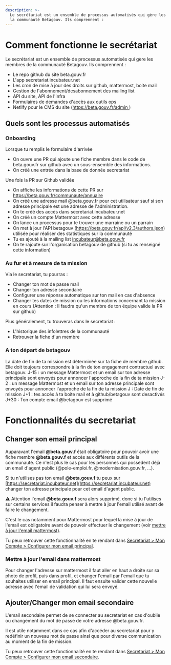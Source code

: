 ```yaml
---
description: >-
  Le secrétariat est un ensemble de processus automatisés qui gère les membres de
  la communauté Betagouv. Ils comprennent :
---
```


# Comment fonctionne le secrétariat

Le secrétariat est un ensemble de processus automatisés qui gère les membres de la communauté Betagouv. Ils comprennent :
* Le repo github du site beta.gouv.fr
* L'app secretariat.incubateur.net
* Les cron de mise à jour des droits sur github, mattermost, boite mail
* Gestion de l'abonnement/desabonnement des mailing list
* API du site, API de l'infra
* Formulaires de demandes d'accès aux outils ops
* Netlify pour le CMS du site ([https://beta.gouv.fr/admin ](https://beta.gouv.fr/admin))

## Quels sont les processus automatisés

### Onboarding
Lorsque tu remplis le formulaire d'arrivée
- On ouvre une PR qui ajoute une fiche membre dans le code de beta.gouv.fr sur github avec un sous-ensemble des informations.
- On créé une entrée dans la base de donnée secretariat

Une fois la PR sur Github validée
- On affiche les informations de cette PR sur https://beta.gouv.fr/communaute/annuaire
- On créé une adresse mail @beta.gouv.fr pour cet utilisateur sauf si son adresse principale est une adresse de l'administration.
- On te créé des accès dans secretariat.incubateur.net
- On créé un compte Mattermost avec cette adresse
- On lance un processus pour te trouver une marraine ou un parrain
- On met à jour l'API betagouv (https://beta.gouv.fr/api/v2.3/authors.json) utilisée pour réaliser des statistiques sur la communauté
- Tu es ajouté à la mailing list incubateur@beta.gouv.fr
- On te rajoute sur l'organisation betagouv de github (si tu as renseigné cette information)

### Au fur et à mesure de ta mission
Via le secretariat, tu pourras :
- Changer ton mot de passe mail
- Changer ton adresse secondaire
- Configurer une réponse automatique sur ton mail en cas d'absence
- Changer tes dates de mission ou les informations concernant ta mission en cours (Attention : Il faudra qu'un membre de ton équipe valide la PR sur github)

Plus généralement, tu trouveras dans le secretariat :
- L'historique des infolettres de la communauté
- Retrouver la fiche d'un membre

### A ton départ de betagouv
La date de fin de ta mission est déterminée sur ta fiche de membre github. Elle doit toujours correspondre à la fin de ton engagement contractuel avec betagouv.
J-15 : un message Mattermost et un email sur ton adresse principale sont envoyés pour annoncer l'approche de la fin de ta mission
J-2 : un message Mattermost et un email sur ton adresse principale sont envoyés pour annoncer l'approche de la fin de ta mission
J : Date de fin de mission
J+1 : tes accès à ta boite mail et à github/betagouv sont desactivés
J+30 : Ton compte email @betagouv est supprimé

# Fonctionnalités du secretariat 

## Changer son email principal

Auparavant l'email **@beta.gouv.f** était obligatoire pour pouvoir avoir une fiche membre **@beta.gouv.f** et accès aux différents outils de la communauté.
Ce n'est plus le cas pour les personnes qui possèdent déjà un email d'agent public (@pole-emploi.fr, @modernisation.gouv.fr, ...).

Si tu n'utilises pas ton email **@beta.gouv.f** tu peux sur [https://secretariat.incubateur.net](https://secretariat.incubateur.net) changer ton adresse principale pour cet email d'agent public.

⚠️ Attention l'email **@beta.gouv.f** sera alors supprimé, donc si tu l'utilises sur certains services il faudra penser à mettre à jour l'email utilisé avant de faire le changement.

C'est le cas notamment pour Mattermost pour lequel la mise à jour de l'email est obligatoire avant de pouvoir effectuer le changement (voir [mettre à jour l'email mattermost](#mettre-a-jour-lemail-dans-mattermost)).

Tu peux retrouver cette fonctionnalité en te rendant dans [Secretariat > Mon Compte > Configurer mon email principal](https://secretariat.incubateur.net/account#change-primary-email).

### Mettre à jour l'email dans mattermost

Pour changer l'adresse sur mattermost il faut aller en haut a droite sur sa photo de profil, puis dans profil, et changer l'email par l'email que tu souhaites utiliser en email principal. Il faut ensuite valider cette nouvelle adresse avec l'email de validation qui lui sera envoyé. 

## Ajouter/Changer mon email secondaire

L'email secondaire permet de se connecter au secretariat en cas d'oublie ou changement du mot de passe de votre adresse @beta.gouv.fr. 

Il est utile notamment dans ce cas afin d'accéder au secretariat pour y redéfinir un nouveau mot de passe ainsi que pour diverse communication au moment de la fin de mission.

Tu peux retrouver cette fonctionnalité en te rendant dans [Secretariat > Mon Compte > Configurer mon email secondaire](https://secretariat.incubateur.net/account#change-secondary-email).
